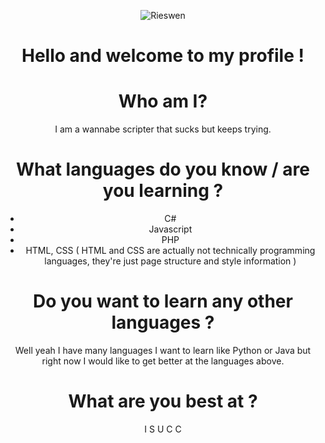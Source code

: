 <center>

![Rieswen](https://media.giphy.com/media/F4AzIZkD61ooqva181/giphy.gif)

# Hello and welcome to my profile !

# Who am I?

I am a wannabe scripter that sucks but keeps trying.

# What languages do you know / are you learning ?

* C#
* Javascript
* PHP
* HTML, CSS ( HTML and CSS are actually not technically programming languages, they're just page structure and style information )

# Do you want to learn any other languages ?

Well yeah I have many languages I want to learn like Python or Java but right now I would like to get better at the languages above.

# What are you best at ?

I S U C C
